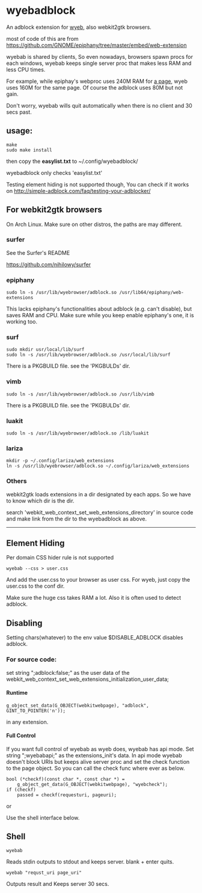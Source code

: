 # wyebadblock
An adblock extension for [wyeb](https://github.com/jun7/wyeb), also webkit2gtk browsers.

most of code of this are from https://github.com/GNOME/epiphany/tree/master/embed/web-extension

wyebab is shared by clients, So even nowadays, browsers spawn procs for each windows,
wyebab keeps single server proc that makes less RAM and less CPU times.

For example, while epiphay's webproc uses 240M RAM for
[a page](http://simple-adblock.com/faq/testing-your-adblocker/), wyeb uses 160M for the same page.
Of course the adblock uses 80M but not gain.

Don't worry, wyebab wills quit automatically when there is no client and 30 secs past.

## usage:

	make
	sudo make install

then
copy the **easylist.txt** to ~/.config/wyebadblock/

wyebadblock only checks 'easylist.txt'

Testing element hiding is not supported though,
You can check if it works on http://simple-adblock.com/faq/testing-your-adblocker/


## For webkit2gtk browsers
On Arch Linux. Make sure on other distros, the paths are may different.

### surfer

See the Surfer's README

https://github.com/nihilowy/surfer

### epiphany

	sudo ln -s /usr/lib/wyebrowser/adblock.so /usr/lib64/epiphany/web-extensions

This lacks epiphany's functionalities about adblock (e.g. can't disable), but saves RAM and CPU.
Make sure while you keep enable epiphany's one, it is working too.

### surf
	sudo mkdir usr/local/lib/surf
	sudo ln -s /usr/lib/wyebrowser/adblock.so /usr/local/lib/surf

There is a PKGBUILD file. see the 'PKGBULDs' dir.

### vimb

	sudo ln -s /usr/lib/wyebrowser/adblock.so /usr/lib/vimb

There is a PKGBUILD file. see the 'PKGBULDs' dir.

### luakit

	sudo ln -s /usr/lib/wyebrowser/adblock.so /lib/luakit

### lariza

	mkdir -p ~/.config/lariza/web_extensions
	ln -s /usr/lib/wyebrowser/adblock.so ~/.config/lariza/web_extensions


### Others

webkit2gtk loads extensions in a dir designated by each apps.
So we have to know which dir is the dir.

search 'webkit_web_context_set_web_extensions_directory' in source code
and make link from the dir to the wyebadblock as above.


---


## Element Hiding
Per domain CSS hider rule is not supported

	wyebab --css > user.css

And add the user.css to your browser as user css.
For wyeb, just copy the user.css to the conf dir.

Make sure the huge css takes RAM a lot.
Also it is often used to detect adblock.


## Disabling

Setting chars(whatever) to the env value $DISABLE_ADBLOCK disables adblock.

### For source code:
set string ";adblock:false;" as the user data of the
webkit_web_context_set_web_extensions_initialization_user_data;


#### Runtime

	g_object_set_data(G_OBJECT(webkitwebpage), "adblock", GINT_TO_POINTER('n'));

in any extension.

#### Full Control

If you want full control of wyebab as wyeb does, wyebab has api mode.
Set string ";wyebabapi;" as the extensions_init's data.
In api mode wyebab doesn't block URIs but keeps alive server proc and
set the check function to the page object.
So you can call the check func where ever as below.

	bool (*checkf)(const char *, const char *) =
		g_object_get_data(G_OBJECT(webkitwebpage), "wyebcheck");
	if (checkf)
		passed = checkf(requesturi, pageuri);


or

Use the shell interface below.


## Shell

	wyebab

Reads stdin outputs to stdout and keeps server.
blank + enter quits.

	wyebab "requst_uri page_uri"

Outputs result and
Keeps server 30 secs.
